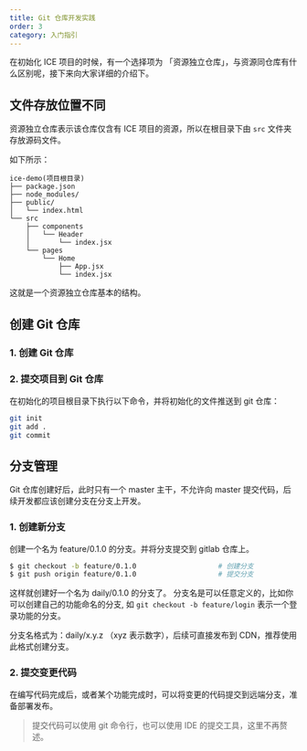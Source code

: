 ```yaml
---
title: Git 仓库开发实践
order: 3
category: 入门指引
---
```


在初始化 ICE 项目的时候，有一个选择项为 「资源独立仓库」，与资源同仓库有什么区别呢，接下来向大家详细的介绍下。

## 文件存放位置不同

资源独立仓库表示该仓库仅含有 ICE 项目的资源，所以在根目录下由 `src` 文件夹存放源码文件。

如下所示：

```
ice-demo(项目根目录)
├── package.json
├── node_modules/
├── public/
│   └── index.html
└── src
    ├── components
    │   └── Header
    │       └── index.jsx
    └── pages
        └── Home
            ├── App.jsx
            └── index.jsx
```

这就是一个资源独立仓库基本的结构。

## 创建 Git 仓库

### 1. 创建 Git 仓库

### 2. 提交项目到 Git 仓库

在初始化的项目根目录下执行以下命令，并将初始化的文件推送到 git 仓库：

```bash
git init
git add .
git commit
```

## 分支管理

Git 仓库创建好后，此时只有一个 master 主干，不允许向 master 提交代码，后续开发都应该创建分支在分支上开发。

### 1. 创建新分支

创建一个名为 feature/0.1.0 的分支。并将分支提交到 gitlab 仓库上。

```bash
$ git checkout -b feature/0.1.0                    # 创建分支
$ git push origin feature/0.1.0                    # 提交分支
```

这样就创建好一个名为 daily/0.1.0 的分支了。 分支名是可以任意定义的，比如你可以创建自己的功能命名的分支, 如 `git checkout -b feature/login` 表示一个登录功能的分支。

分支名格式为：daily/x.y.z （xyz 表示数字），后续可直接发布到 CDN，推荐使用此格式创建分支。

### 2. 提交变更代码

在编写代码完成后，或者某个功能完成时，可以将变更的代码提交到远端分支，准备部署发布。

> 提交代码可以使用 git 命令行，也可以使用 IDE 的提交工具，这里不再赘述。
